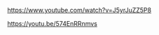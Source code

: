 [https://www.youtube.com/watch?v=J5yrJuZZ5P8
](https://youtu.be/NqrYXeK7bsA)

https://youtu.be/574EnRRnmvs
